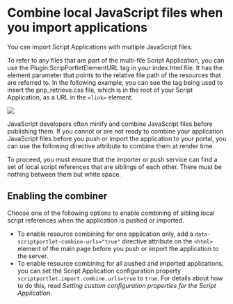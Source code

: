 # Combine local JavaScript files when you import applications

You can import Script Applications with multiple JavaScript files.

To refer to any files that are part of the multi-file Script Application, you can use the Plugin:ScripPortletElementURL tag in your index.html file. It has the element parameter that points to the relative file path of the resources that are referred to. In the following example, you can see the tag being used to insert the pnp\_retrieve.css file, which is in the root of your Script Application, as a URL in the `<link>` element.

![](../images/scpt_multifiles.jpg)

JavaScript developers often minify and combine JavaScript files before publishing them. If you cannot or are not ready to combine your application JavaScript files before you push or import the application to your portal, you can use the following directive attribute to combine them at render time.

To proceed, you must ensure that the importer or push service can find a set of local script references that are siblings of each other. There must be nothing between them but white space.

## Enabling the combiner

Choose one of the following options to enable combining of sibling local script references when the application is pushed or imported.

-   To enable resource combining for one application only, add a `data-scriptportlet-combine-urls="true"` directive attribute on the `<html>` element of the main page before you push or import the application to the server.
-   To enable resource combining for all pushed and imported applications, you can set the Script Application configuration property `scriptportlet.import.combine.urls=true` to `true`. For details about how to do this, read *Setting custom configuration properties for the Script Application*.


